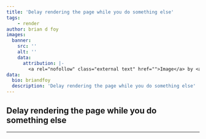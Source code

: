 ```yaml
---
title: 'Delay rendering the page while you do something else'
tags:
    - render
author: brian d foy
images:
  banner:
    src: ''
    alt: ''
    data:
      attribution: |-
        <a rel="nofollow" class="external text" href="">Image</a> by <a href=""></a> <a href="https://creativecommons.org/licenses/by-sa/2.0" title="Creative Commons Attribution-Share Alike 2.0">CC BY-SA 2.0</a>
data:
  bio: briandfoy
  description: 'Delay rendering the page while you do something else'
---
```


## Delay rendering the page while you do something else

---
